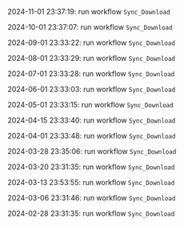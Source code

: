 2024-11-01 23:37:19: run workflow `Sync_Download` 

2024-10-01 23:37:07: run workflow `Sync_Download` 

2024-09-01 23:33:22: run workflow `Sync_Download` 

2024-08-01 23:33:29: run workflow `Sync_Download` 

2024-07-01 23:33:28: run workflow `Sync_Download` 

2024-06-01 23:33:03: run workflow `Sync_Download` 

2024-05-01 23:33:15: run workflow `Sync_Download` 

2024-04-15 23:33:40: run workflow `Sync_Download` 

2024-04-01 23:33:48: run workflow `Sync_Download` 

2024-03-28 23:35:06: run workflow `Sync_Download` 

2024-03-20 23:31:35: run workflow `Sync_Download` 

2024-03-13 23:53:55: run workflow `Sync_Download` 

2024-03-06 23:31:46: run workflow `Sync_Download` 

2024-02-28 23:31:35: run workflow `Sync_Download` 


